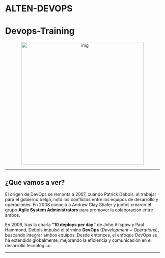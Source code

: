 # ALTEN-DEVOPS

# Devops-Training

<p align="center">
  <img src="img/" alt="img" width="400px">
</p>

***
## ¿Qué vamos a ver?

El origen de DevOps se remonta a 2007, cuando Patrick Debois, al trabajar para el gobierno belga, notó los conflictos entre los equipos de desarrollo y operaciones. En 2008 conoció a Andrew Clay Shafer y juntos crearon el grupo **Agile System Administrators** para promover la colaboración entre ambos.

En 2009, tras la charla **“10 deploys per day”** de John Allspaw y Paul Hammond, Debois impulsó el término **DevOps** (*Development + Operations*), buscando integrar ambos equipos. Desde entonces, el enfoque DevOps se ha extendido globalmente, mejorando la eficiencia y comunicación en el desarrollo tecnológico.

***
